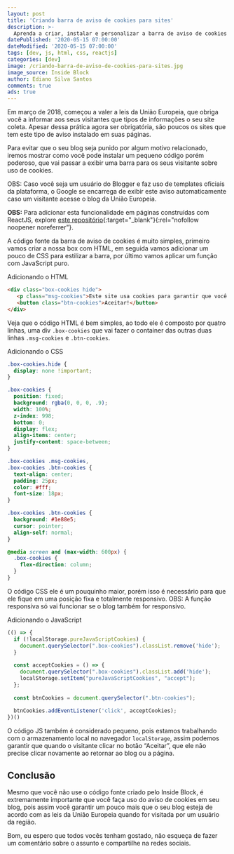 ```yaml
---
layout: post
title: 'Criando barra de aviso de cookies para sites'
description: >-
  Aprenda a criar, instalar e personalizar a barra de aviso de cookies em seu site.
datePublished: '2020-05-15 07:00:00'
dateModified: '2020-05-15 07:00:00'
tags: [dev, js, html, css, reactjs]
categories: [dev]
image: /criando-barra-de-aviso-de-cookies-para-sites.jpg
image_source: Inside Block
author: Ediano Silva Santos
comments: true
ads: true
---
```


Em março de 2018, começou a valer a leis da União Europeia, que obriga você a informar aos seus visitantes que tipos de informações o seu site coleta. Apesar dessa prática agora ser obrigatória, são poucos os sites que tem este tipo de aviso instalado em suas páginas.

Para evitar que o seu blog seja punido por algum motivo relacionado, iremos mostrar como você pode instalar um pequeno código porém poderoso, que vai passar a exibir uma barra para os seus visitante sobre uso de cookies.

OBS: Caso você seja um usuário do Blogger e faz uso de templates oficiais da plataforma, o Google se encarrega de exibir este aviso automaticamente caso um visitante acesse o blog da União Europeia.

**OBS:** Para adicionar esta funcionalidade em páginas construídas com ReactJS, explore [este repositório](https://github.com/ediano/cookie-notice-for-react){:target="_blank"}{:rel="nofollow noopener noreferrer"}.

A código fonte da barra de aviso de cookies é muito simples, primeiro vamos criar a nossa box com HTML, em seguida vamos adicionar um pouco de CSS para estilizar a barra, por último vamos aplicar um função com JavaScript puro.

Adicionando o HTML

```html
<div class="box-cookies hide">
   <p class="msg-cookies">Este site usa cookies para garantir que você obtenha a melhor experiência.</p>
   <button class="btn-cookies">Aceitar!</button>
</div>
```

Veja que o código HTML é bem simples, ao todo ele é composto por quatro linhas, uma div `.box-cookies` que vai fazer o container das outras duas linhas `.msg-cookies` e `.btn-cookies`.

Adicionando o CSS

```css
.box-cookies.hide {
  display: none !important;
}

.box-cookies {
  position: fixed;
  background: rgba(0, 0, 0, .9);
  width: 100%;
  z-index: 998;
  bottom: 0;
  display: flex;
  align-items: center;
  justify-content: space-between;
}

.box-cookies .msg-cookies,
.box-cookies .btn-cookies {
  text-align: center;
  padding: 25px;
  color: #fff;
  font-size: 18px;
}

.box-cookies .btn-cookies {
  background: #1e88e5;
  cursor: pointer;
  align-self: normal;
}

@media screen and (max-width: 600px) {
  .box-cookies {
    flex-direction: column;
  }
}
```

O código CSS ele é um pouquinho maior, porém isso é necessário para que ele fique em uma posição fixa e totalmente responsivo. OBS: A função responsiva só vai funcionar se o blog também for responsivo.

Adicionando o JavaScript

```js
(() => {
  if (!localStorage.pureJavaScriptCookies) {
    document.querySelector(".box-cookies").classList.remove('hide');
  }
  
  const acceptCookies = () => {
    document.querySelector(".box-cookies").classList.add('hide');
    localStorage.setItem("pureJavaScriptCookies", "accept");
  };
  
  const btnCookies = document.querySelector(".btn-cookies");
  
  btnCookies.addEventListener('click', acceptCookies);
})()
```

O código JS também é considerado pequeno, pois estamos trabalhando com o armazenamento local no navegador `localStorage`, assim podemos garantir que quando o visitante clicar no botão “Aceitar”, que ele não precise clicar novamente ao retornar ao blog ou a página.

## Conclusão

Mesmo que você não use o código fonte criado pelo Inside Block, é extremamente importante que você faça uso do aviso de cookies em seu blog, pois assim você garantir um pouco mais que o seu blog esteja de acordo com as leis da União Europeia quando for visitada por um usuário da região.

Bom, eu espero que todos vocês tenham gostado, não esqueça de fazer um comentário sobre o assunto e compartilhe na redes sociais.
